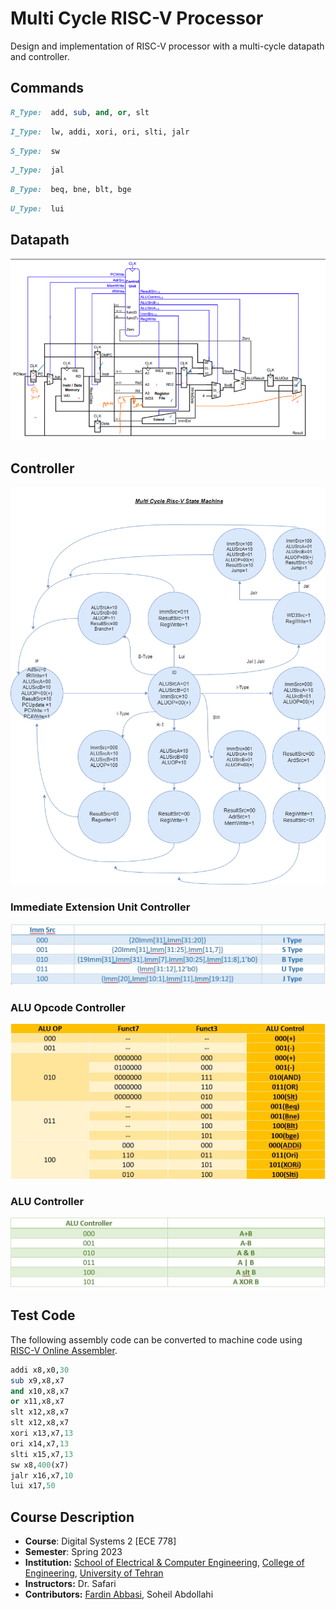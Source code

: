 # Multi Cycle RISC-V Processor
Design and implementation of RISC-V processor with a multi-cycle datapath and controller.
## Commands

```ruby
R_Type:  add, sub, and, or, slt
```
```ruby
I_Type:  lw, addi, xori, ori, slti, jalr
```
```ruby
S_Type:  sw
```
```ruby
J_Type:  jal
```
```ruby
B_Type:  beq, bne, blt, bge
```
```ruby
U_Type:  lui
```
## Datapath
<img src="./doc/Datapath.png">

## Controller
<img src="./doc/CONTROLLER.png">

### Immediate Extension Unit Controller
<img src="./doc/Imm_Ext.jpg">

### ALU Opcode Controller
<img src="./doc/ALU_OP.jpg">

### ALU Controller
<img src="./doc/ALU_CONT.jpg">

## Test Code
The following assembly code can be converted to machine code using [RISC-V Online Assembler](https://riscvasm.lucasteske.dev/#).

```ruby
addi x8,x0,30
sub x9,x8,x7
and x10,x8,x7
or x11,x8,x7
slt x12,x8,x7
slt x12,x8,x7
xori x13,x7,13
ori x14,x7,13
slti x15,x7,13
sw x8,400(x7)
jalr x16,x7,10
lui x17,50
```
## Course Description
- **Course**: Digital Systems 2 [ECE 778]
- **Semester**: Spring 2023
- **Institution:** [School of Electrical & Computer Engineering](https://ece.ut.ac.ir/en/), [College of Engineering](https://eng.ut.ac.ir/en), [University of Tehran](https://ut.ac.ir/en)
- **Instructors:** Dr. Safari
- **Contributors:** [Fardin Abbasi](https://github.com/fardinabbasi/Laplace_Transform), Soheil Abdollahi